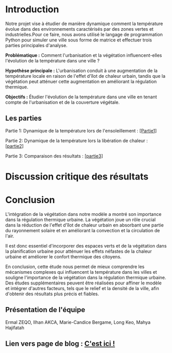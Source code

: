 # Introduction 

Notre projet vise à étudier de manière dynamique comment la température évolue dans des environnements caractérisés par des zones vertes et industrielles.Pour ce faire, nous avons utilisé le langage de programmation Python pour simuler une ville sous forme de matrice et effectuer trois parties principales d'analyse.

**Problématique :** Comment l'urbanisation et la végétation influencent-elles l'évolution de la température dans une ville ?

**Hypothèse principale :** L'urbanisation conduit à une augmentation de la température locale en raison de l'effet d'îlot de chaleur urbain, tandis que la végétation peut atténuer cette augmentation en améliorant la régulation thermique.

**Objectifs :** Étudier l'évolution de la température dans une ville en tenant compte de l'urbanisation et de la couverture végétale.

## Les parties
Partie 1: Dynamique de la température lors de l'ensoleillement :
<a href="Partie1.html"> [Partie1] </a>

Partie 2: Dynamique de la température lors la libération de chaleur :
<a href="Partie2.html"> [partie2] </a>

Partie 3: Comparaison des résultats :
<a href="Partie3.html"> [partie3] </a>

# Discussion critique des résultats

# Conclusion

L'intégration de la végétation dans notre modèle a montré son importance dans la régulation thermique urbaine. La végétation joue un rôle crucial dans la réduction de l'effet d'îlot de chaleur urbain en absorbant une partie du rayonnement solaire et en améliorant la convection et la circulation de l'air.

Il est donc essentiel d'incorporer des espaces verts et de la végétation dans la planification urbaine pour atténuer les effets néfastes de la chaleur urbaine et améliorer le confort thermique des citoyens.

En conclusion, cette étude nous permet de mieux comprendre les mécanismes complexes qui influencent la température dans les villes et souligne l'importance de la végétation dans la régulation thermique urbaine. Des études supplémentaires peuvent être réalisées pour affiner le modèle et intégrer d'autres facteurs, tels que le relief et la densité de la ville, afin d'obtenir des résultats plus précis et fiables.


## Présentation de l'équipe

Ermal ZEQO, Ilhan AKCA, Marie-Candice Bergame, Long Keo, Mahya Hajifatah

## Lien vers page de blog : <a href="blog.html"> C'est ici ! </a>
